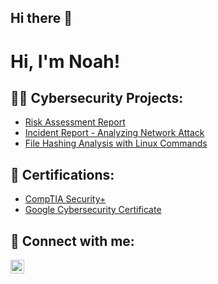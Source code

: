 ## Hi there 👋

<h1>Hi, I'm Noah!</h1>

<h2>👨‍💻 Cybersecurity Projects:</h2>

- [Risk Assessment Report](https://github.com/noahscheffey/Risk-Assessment)
- [Incident Report - Analyzing Network Attack](https://github.com/noahscheffey/Incident-Report---Analyzing-Network-Attack-SYN-Flood-)
- [File Hashing Analysis with Linux Commands](https://github.com/noahscheffey/File-Hashing-Analysis-with-Linux-Commands)

<h2> 📜 Certifications:</h2>

- [CompTIA Security+](https://www.dropbox.com/scl/fi/bxc38e5gy2be022i8xp86/CompTIA-Security-Certificate-Noah-Scheffey.pdf?rlkey=aediudarp6k7yelujmdkdvw6g&st=h9ss7a5z&dl=0)
- [Google Cybersecurity Certificate](https://www.dropbox.com/scl/fi/465yalw1a3vy3lpv1uusq/Google-Cybersecurity-Certificate-Noah-Scheffey.pdf?rlkey=zmpv671ad6c0mrfgxd68pgsy3&st=7m4icnpq&dl=0)

<h2> 🤳 Connect with me:</h2>

[<img align="left" alt="JoshMadakor | LinkedIn" width="22px" src="https://cdn.jsdelivr.net/npm/simple-icons@v3/icons/linkedin.svg" />][linkedin]

[linkedin]: https://linkedin.com/in/noahscheffey

<!--
**joshmadakor1/joshmadakor1** is a ✨ _special_ ✨ repository because its `README.md` (this file) appears on your GitHub profile.

Here are some ideas to get you started:

- 🔭 I’m currently working on ...
- 🌱 I’m currently learning ...
- 👯 I’m looking to collaborate on ...
- 🤔 I’m looking for help with ...
- 💬 Ask me about ...
- 📫 How to reach me: ...
- 😄 Pronouns: ...
- ⚡ Fun fact: ...
-->

